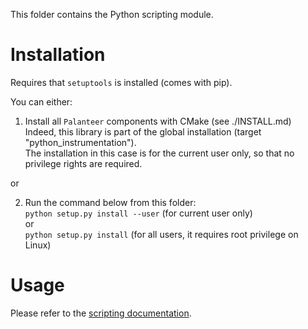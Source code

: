 This folder contains the Python scripting module.

Installation
============

Requires that `setuptools` is installed (comes with pip).

You can either:

1) Install all `Palanteer` components with CMake (see ./INSTALL.md) <br/>
   Indeed, this library is part of the global installation (target "python_instrumentation"). <br/>
   The installation in this case is for the current user only, so that no privilege rights are required.

or

2) Run the command below from this folder: <br/>
     `python setup.py install --user`    (for current user only) <br/>
or <br/>
     `python setup.py install`           (for all users, it requires root privilege on Linux) <br/>


Usage
=====

Please refer to the [scripting documentation](https://dfeneyrou.github.io/palanteer/scripting_api.md.html).
